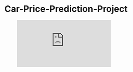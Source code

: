 # Car-Price-Prediction-Project

<figure class="video_container">
  <iframe src="https://www.youtube.com/watch?v=5vIOEJHubgo" frameborder="0" allowfullscreen="true"> </iframe>
</figure>
